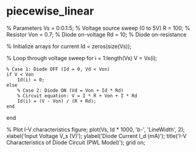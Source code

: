 # piecewise_linear
% Parameters
Vs = 0:0.1:5; % Voltage source sweep (0 to 5V)
R = 100; % Resistor
Von = 0.7; % Diode on-voltage
Rd = 10; % Diode on-resistance

% Initialize arrays for current
Id = zeros(size(Vs));

% Loop through voltage sweep
for i = 1:length(Vs)
    V = Vs(i);
    
    % Case 1: Diode OFF (Id = 0, Vd < Von)
    if V < Von
        Id(i) = 0;
    else
        % Case 2: Diode ON (Vd = Von + Id * Rd)
        % Circuit equation: V = I * R + Von + I * Rd
        Id(i) = (V - Von) / (R + Rd);
    end
end

% Plot I-V characteristics
figure;
plot(Vs, Id * 1000, 'b-', 'LineWidth', 2);
xlabel('Input Voltage V_s (V)');
ylabel('Diode Current I_d (mA)');
title('I-V Characteristics of Diode Circuit (PWL Model)');
grid on;
